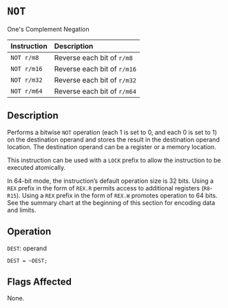 # `NOT`
One's Complement Negation

| Instruction | Description                 |
| :---------- | :-------------------------- |
| `NOT r/m8`  | Reverse each bit of `r/m8`  |
| `NOT r/m16` | Reverse each bit of `r/m16` |
| `NOT r/m32` | Reverse each bit of `r/m32` |
| `NOT r/m64` | Reverse each bit of `r/m64` |

## Description
Performs a bitwise `NOT` operation (each 1 is set to 0, and each 0 is set to 1) on the destination operand and stores the result in the destination operand location. The destination operand can be a register or a memory location.

This instruction can be used with a `LOCK` prefix to allow the instruction to be executed atomically.

In 64-bit mode, the instruction’s default operation size is 32 bits. Using a `REX` prefix in the form of `REX.R` permits access to additional registers (`R8`-`R15`). Using a `REX` prefix in the form of `REX.W` promotes operation to 64 bits. See the summary chart at the beginning of this section for encoding data and limits.

## Operation
`DEST`: operand
```rust,ignore
DEST = ~DEST;
```

## Flags Affected
None.

